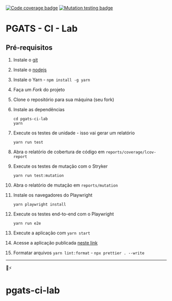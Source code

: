 [![Code coverage badge](https://img.shields.io/badge/coverage-100%25-brightgreen)](https://stryker-mutator.io/robo-coasters-example/reports/coverage/lcov-report/index.html)
[![Mutation testing badge](https://img.shields.io/endpoint?style=flat&url=https%3A%2F%2Fbadge-api.stryker-mutator.io%2Fgithub.com%2Fstryker-mutator%2Frobo-coasters-example%2Fmaster)](https://dashboard.stryker-mutator.io/reports/github.com/stryker-mutator/robo-coasters-example/master)

# PGATS - CI - Lab

## Pré-requisitos

1. Instale o [git](https://git-scm.com)
2. Instale o [nodejs](https://nodejs.org/)
3. Instale o Yarn - `npm install -g yarn`
4. Faça um _Fork_ do projeto
5. Clone o repositório para sua máquina (seu fork)
6. Instale as dependências
   ```shell
   cd pgats-ci-lab
   yarn
   ```
7. Execute os testes de unidade - isso vai gerar um relatório
   ```shell
   yarn run test
   ```
8. Abra o relatório de cobertura de código em `reports/coverage/lcov-report`
9. Execute os testes de mutação com o Stryker
   ```shell
   yarn run test:mutation
   ```
10. Abra o relatório de mutação em `reports/mutation`
11. Instale os navegadores do Playwright
    ```shell
    yarn playwright install
    ```
12. Execute os testes end-to-end com o Playwright
    ```shell
    yarn run e2e
    ```
13. Execute a aplicação com `yarn start`
14. Acesse a aplicação publicada [neste link](https://pgats-ci-example.netlify.app)

15. Formatar arquivos `yarn lint:format`  -  `npx prettier . --write `
---

💜⚡️

# pgats-ci-lab
